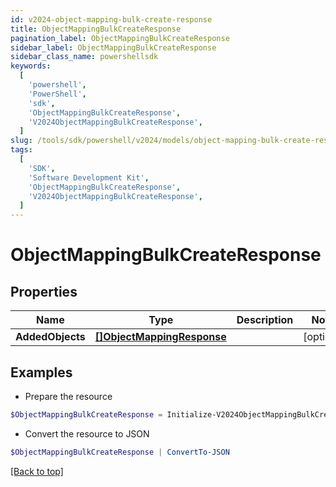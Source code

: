 ```yaml
---
id: v2024-object-mapping-bulk-create-response
title: ObjectMappingBulkCreateResponse
pagination_label: ObjectMappingBulkCreateResponse
sidebar_label: ObjectMappingBulkCreateResponse
sidebar_class_name: powershellsdk
keywords:
  [
    'powershell',
    'PowerShell',
    'sdk',
    'ObjectMappingBulkCreateResponse',
    'V2024ObjectMappingBulkCreateResponse',
  ]
slug: /tools/sdk/powershell/v2024/models/object-mapping-bulk-create-response
tags:
  [
    'SDK',
    'Software Development Kit',
    'ObjectMappingBulkCreateResponse',
    'V2024ObjectMappingBulkCreateResponse',
  ]
---
```


# ObjectMappingBulkCreateResponse

## Properties

| Name | Type | Description | Notes |
| --- | --- | --- | --- |
| **AddedObjects** | [**[]ObjectMappingResponse**](object-mapping-response) |  | [optional] |

## Examples

- Prepare the resource

```powershell
$ObjectMappingBulkCreateResponse = Initialize-V2024ObjectMappingBulkCreateResponse  -AddedObjects null
```

- Convert the resource to JSON

```powershell
$ObjectMappingBulkCreateResponse | ConvertTo-JSON
```

[[Back to top]](#)
